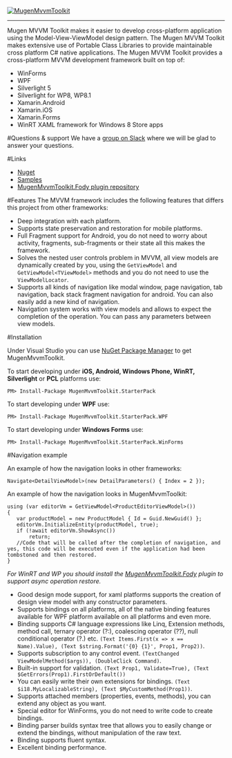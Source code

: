 [![MugenMvvmToolkit](https://raw.githubusercontent.com/MugenMvvmToolkit/MugenMvvmToolkit/master/logo_horizontal.png)](https://github.com/MugenMvvmToolkit/MugenMvvmToolkit)

----------
Mugen MVVM Toolkit makes it easier to develop cross-platform application using the Model-View-ViewModel design pattern. The Mugen MVVM Toolkit makes extensive use of Portable Class Libraries to provide maintainable cross platform C# native applications.
The Mugen MVVM Toolkit provides a cross-platform MVVM development framework built on top of:

 - WinForms
 - WPF
 - Silverlight 5
 - Silverlight for WP8, WP8.1
 - Xamarin.Android
 - Xamarin.iOS
 - Xamarin.Forms
 - WinRT XAML framework for Windows 8 Store apps
 
#Questions & support
We have a [group on Slack](http://www.mugenmvvmtoolkit.com/) where we will be glad to answer your questions.

#Links
 - [Nuget](http://www.nuget.org/packages?q=MugenMvvmToolkit)
 - [Samples](https://github.com/MugenMvvmToolkit/MugenMvvmToolkit.Samples)
 - [MugenMvvmToolkit.Fody plugin repository](https://github.com/MugenMvvmToolkit/MugenMvvmToolkit.Fody)

#Features
The MVVM framework includes the following features that differs this project from other frameworks:
 - Deep integration with each platform.
 - Supports state preservation and restoration for mobile platforms.
 - Full Fragment support for Android, you do not need to worry about activity, fragments, sub-fragments or their state all this makes the framework.
 - Solves the nested user controls problem in MVVM, all view models are dynamically created by you, using the `GetViewModel` and `GetViewModel<TViewModel>` methods and you do not need to use the `ViewModelLocator`.
 - Supports all kinds of navigation like modal window, page navigation, tab navigation, back stack fragment navigation for android. You can also easily add a new kind of navigation.
 - Navigation system works with view models and allows to expect the completion of the operation. You can pass any parameters between view models. 

#Installation

Under Visual Studio you can use [NuGet Package Manager](https://www.nuget.org/) to get MugenMvvmToolkit.

To start developing under **iOS, Android, Windows Phone, WinRT, Silverlight** or **PCL** platforms use:
```
PM> Install-Package MugenMvvmToolkit.StarterPack
```

To start developing under **WPF**  use:
```
PM> Install-Package MugenMvvmToolkit.StarterPack.WPF
```

To start developing under **Windows Forms**  use:
```
PM> Install-Package MugenMvvmToolkit.StarterPack.WinForms
```

#Navigation example

An example of how the navigation looks in other frameworks:
```
Navigate<DetailViewModel>(new DetailParameters() { Index = 2 });
```
 An example of how the navigation looks in MugenMvvmToolkit:
```
using (var editorVm = GetViewModel<ProductEditorViewModel>())            
{
   var productModel = new ProductModel { Id = Guid.NewGuid() };
   editorVm.InitializeEntity(productModel, true);
   if (!await editorVm.ShowAsync())
	   return;
   //Code that will be called after the completion of navigation, and yes, this code will be executed even if the application had been tombstoned and then restored.
}
```

*For WinRT and WP you should install the [MugenMvvmToolkit.Fody](http://www.nuget.org/packages/MugenMvvmToolkit.Fody/) plugin to support async operation restore.*
 - Good design mode support, for xaml platforms supports the creation of design view model with any constructor parameters.
 - Supports bindings on all platforms, all of the native binding features available for WPF platform available on all platforms and even more.
 - Binding supports C# language expressions like Linq, Extension methods, method call, ternary operator (?:), coalescing operator (??), null conditional operator (?.) etc.
`(Text Items.First(x => x == Name).Value), (Text $string.Format('{0} {1}', Prop1, Prop2))`.
 - Supports subscription to any control event.
 `(TextChanged ViewModelMethod($args)), (DoubleClick Command)`.
 - Built-in support for validation. 
`(Text Prop1, Validate=True), (Text $GetErrors(Prop1).FirstOrDefault())`
 - You can easily write their own extensions for bindings.
  `(Text $i18.MyLocalizableString), (Text $MyCustomMethod(Prop1))`.
 - Supports attached members (properties, events, methods), you can extend any object as you want.
 - Special editor for WinForms, you do not need to write code to create bindings.
 - Binding parser builds syntax tree that allows you to easily change or extend the bindings, without manipulation of the raw text.
 - Binding supports fluent syntax.
 - Excellent binding performance.
